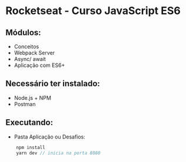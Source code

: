 # Rocketseat - Curso JavaScript ES6

## Módulos: 
- Conceitos
- Webpack Server
- Async/ await
- Aplicação com ES6+

## Necessário ter instalado:
- Node.js + NPM
- Postman

## Executando:

- Pasta Aplicação ou Desafios: 

```javascript
    npm install
    yarn dev // inicia na porta 8080
```

